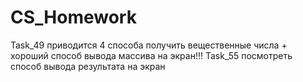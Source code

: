 # CS_Homework
Task_49 приводится 4 способа получить вещественные числа + хороший способ вывода массива на экран!!!
Task_55 посмотреть способ вывода результата на экран
